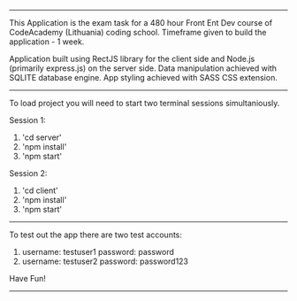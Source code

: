 -----------

This Application is the exam task for a 480 hour Front Ent Dev course of CodeAcademy (Lithuania) coding school.
Timeframe given to build the application - 1 week.

Application built using RectJS library for the client side and Node.js (primarily express.js) on the server side.
Data manipulation achieved with SQLITE database engine.
App styling achieved with SASS CSS extension.

-----------

To load project you will need to start two terminal sessions simultaniously.

Session 1:
1. 'cd server'
2. 'npm install'
3. 'npm start'

Session 2:
1. 'cd client'
2. 'npm install'
3. 'npm start'

-----------

To test out the app there are two test accounts:
1. username: testuser1 password: password
2. username: testuser2 password: password123

Have Fun!

-----------
